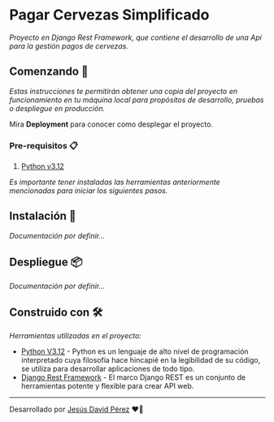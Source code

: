 # Pagar Cervezas Simplificado

_Proyecto en Django Rest Framework, que contiene el desarrollo de una Api para la gestión pagos de cervezas._

## Comenzando 🚀

_Estas instrucciones te permitirán obtener una copia del proyecto en funcionamiento en tu máquina local para propósitos de desarrollo, pruebas o despliegue en producción._

Mira **Deployment** para conocer como desplegar el proyecto.

### Pre-requisitos 📋

1. [Python v3.12](https://www.python.org/downloads/)

_Es importante tener instaladas las herramientas anteriormente mencionadas para iniciar los siguientes pasos._

## Instalación 🔧

_Documentación por definir..._

## Despliegue 📦

_Documentación por definir..._

## Construido con 🛠️

_Herramientas utilizadas en el proyecto:_

- [Python V3.12](https://docs.python.org/es/3.12/) - Python es un lenguaje de alto nivel de programación interpretado cuya filosofía hace hincapié en la legibilidad de su código, se utiliza para desarrollar aplicaciones de todo tipo.
- [Django Rest Framework](https://www.django-rest-framework.org/) - El marco Django REST es un conjunto de herramientas potente y flexible para crear API web.

---

Desarrollado por [Jesús David Pérez](https://github.com/JesusD2405/) ❤️🚀
